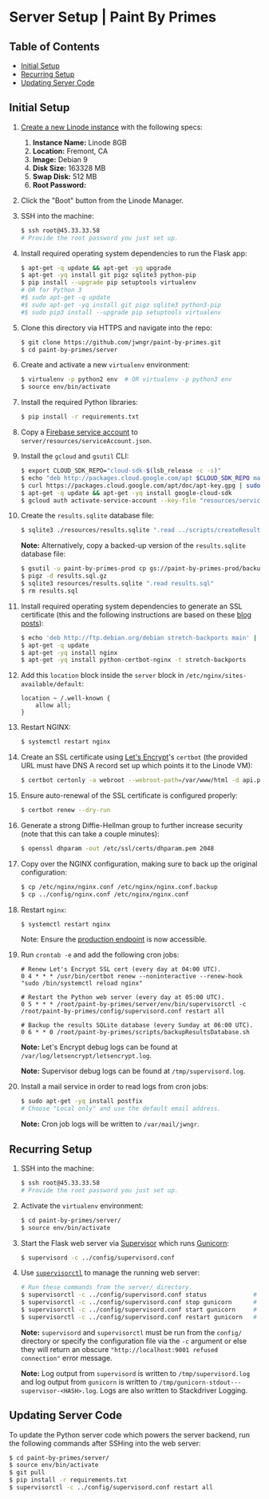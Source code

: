 # Server Setup | Paint By Primes

## Table of Contents

- [Initial Setup](#initial-setup)
- [Recurring Setup](#recurring-setup)
- [Updating Server Code](#updating-server-code)

## Initial Setup

1.  [Create a new Linode instance](https://www.linode.com/docs/getting-started/) with the following
    specs:

    1.  **Instance Name:** Linode 8GB
    1.  **Location:** Fremont, CA
    1.  **Image:** Debian 9
    1.  **Disk Size:** 163328 MB
    1.  **Swap Disk:** 512 MB
    1.  **Root Password:** _<set root password>_

1.  Click the "Boot" button from the Linode Manager.

1.  SSH into the machine:

    ```bash
    $ ssh root@45.33.33.58
    # Provide the root password you just set up.
    ```

1.  Install required operating system dependencies to run the Flask app:

    ```bash
    $ apt-get -q update && apt-get -yq upgrade
    $ apt-get -yq install git pigz sqlite3 python-pip
    $ pip install --upgrade pip setuptools virtualenv
    # OR for Python 3
    #$ sudo apt-get -q update
    #$ sudo apt-get -yq install git pigz sqlite3 python3-pip
    #$ sudo pip3 install --upgrade pip setuptools virtualenv
    ```

1.  Clone this directory via HTTPS and navigate into the repo:

    ```bash
    $ git clone https://github.com/jwngr/paint-by-primes.git
    $ cd paint-by-primes/server
    ```

1.  Create and activate a new `virtualenv` environment:

    ```bash
    $ virtualenv -p python2 env  # OR virtualenv -p python3 env
    $ source env/bin/activate
    ```

1.  Install the required Python libraries:

    ```bash
    $ pip install -r requirements.txt
    ```

1.  Copy a [Firebase service account](https://console.firebase.google.com/u/0/project/paint-by-primes-prod/settings/serviceaccounts/adminsdk)
    to `server/resources/serviceAccount.json`.

1.  Install the `gcloud` and `gsutil` CLI:

    ```bash
    $ export CLOUD_SDK_REPO="cloud-sdk-$(lsb_release -c -s)"
    $ echo "deb http://packages.cloud.google.com/apt $CLOUD_SDK_REPO main" | sudo tee -a /etc/apt/sources.list.d/google-cloud-sdk.list
    $ curl https://packages.cloud.google.com/apt/doc/apt-key.gpg | sudo apt-key add -
    $ apt-get -q update && apt-get -yq install google-cloud-sdk
    $ gcloud auth activate-service-account --key-file "resources/serviceAccount.json"
    ```

1.  Create the `results.sqlite` database file:

    ```bash
    $ sqlite3 ./resources/results.sqlite ".read ../scripts/createResultsTable.sql"
    ```

    **Note:** Alternatively, copy a backed-up version of the `results.sqlite` database file:

    ```bash
    $ gsutil -u paint-by-primes-prod cp gs://paint-by-primes-prod/backups/<YYYYMMDD>/results-<YYYYMMDD>.sql.gz results.sql.gz
    $ pigz -d results.sql.gz
    $ sqlite3 resources/results.sqlite ".read results.sql"
    $ rm results.sql
    ```

1.  Install required operating system dependencies to generate an SSL certificate (this and the
    following instructions are based on these
    [blog](https://www.digitalocean.com/community/tutorials/how-to-secure-nginx-with-let-s-encrypt-on-debian-8)
    [posts](https://blog.miguelgrinberg.com/post/running-your-flask-application-over-https)):

    ```bash
    $ echo 'deb http://ftp.debian.org/debian stretch-backports main' | sudo tee /etc/apt/sources.list.d/backports.list
    $ apt-get -q update
    $ apt-get -yq install nginx
    $ apt-get -yq install python-certbot-nginx -t stretch-backports
    ```

1.  Add this `location` block inside the `server` block in `/etc/nginx/sites-available/default`:

    ```
    location ~ /.well-known {
        allow all;
    }
    ```

1.  Restart NGINX:

    ```bash
    $ systemctl restart nginx
    ```

1.  Create an SSL certificate using [Let's Encrypt](https://letsencrypt.org/)'s `certbot` (the
    provided URL must have DNS A record set up which points it to the Linode VM):

    ```bash
    $ certbot certonly -a webroot --webroot-path=/var/www/html -d api.paintbyprimes.com --email wenger.jacob@gmail.com
    ```

1.  Ensure auto-renewal of the SSL certificate is configured properly:

    ```bash
    $ certbot renew --dry-run
    ```

1.  Generate a strong Diffie-Hellman group to further increase security (note that this can take a
    couple minutes):

    ```bash
    $ openssl dhparam -out /etc/ssl/certs/dhparam.pem 2048
    ```

1.  Copy over the NGINX configuration, making sure to back up the original configuration:

    ```bash
    $ cp /etc/nginx/nginx.conf /etc/nginx/nginx.conf.backup
    $ cp ../config/nginx.conf /etc/nginx/nginx.conf
    ```

1.  Restart `nginx`:

    ```bash
    $ systemctl restart nginx
    ```

    Note: Ensure the [production endpoint](http://api.paintbyprimes.com/ok) is now accessible.

1.  Run `crontab -e` and add the following cron jobs:

    ```
    # Renew Let's Encrypt SSL cert (every day at 04:00 UTC).
    0 4 * * * /usr/bin/certbot renew --noninteractive --renew-hook "sudo /bin/systemctl reload nginx"

    # Restart the Python web server (every day at 05:00 UTC).
    0 5 * * * /root/paint-by-primes/server/env/bin/supervisorctl -c /root/paint-by-primes/config/supervisord.conf restart all

    # Backup the results SQLite database (every Sunday at 06:00 UTC).
    0 6 * * 0 /root/paint-by-primes/scripts/backupResultsDatabase.sh
    ```

    **Note:** Let's Encrypt debug logs can be found at `/var/log/letsencrypt/letsencrypt.log`.

    **Note:** Supervisor debug logs can be found at `/tmp/supervisord.log`.

1.  Install a mail service in order to read logs from cron jobs:

    ```bash
    $ sudo apt-get -yq install postfix
    # Choose "Local only" and use the default email address.
    ```

    **Note:** Cron job logs will be written to `/var/mail/jwngr`.

## Recurring Setup

1.  SSH into the machine:

    ```bash
    $ ssh root@45.33.33.58
    # Provide the root password you just set up.
    ```

1.  Activate the `virtualenv` environment:

    ```bash
    $ cd paint-by-primes/server/
    $ source env/bin/activate
    ```

1.  Start the Flask web server via [Supervisor](http://supervisord.org/) which runs
    [Gunicorn](http://gunicorn.org/):

    ```bash
    $ supervisord -c ../config/supervisord.conf
    ```

1.  Use [`supervisorctl`](http://supervisord.org/running.html#supervisorctl-command-line-options) to
    manage the running web server:

    ```bash
    # Run these commands from the server/ directory.
    $ supervisorctl -c ../config/supervisord.conf status             # Get status of running processes
    $ supervisorctl -c ../config/supervisord.conf stop gunicorn      # Stop web server
    $ supervisorctl -c ../config/supervisord.conf start gunicorn     # Start web server
    $ supervisorctl -c ../config/supervisord.conf restart gunicorn   # Restart web server
    ```

    **Note:** `supervisord` and `supervisorctl` must be run from the `config/` directory or specify
    the configuration file via the `-c` argument or else they will return an obscure
    `"http://localhost:9001 refused connection"` error message.

    **Note:** Log output from `supervisord` is written to `/tmp/supervisord.log` and log output from
    `gunicorn` is written to `/tmp/gunicorn-stdout---supervisor-<HASH>.log`. Logs are also written to
    Stackdriver Logging.

## Updating Server Code

To update the Python server code which powers the server backend, run the following commands after
SSHing into the web server:

```bash
$ cd paint-by-primes/server/
$ source env/bin/activate
$ git pull
$ pip install -r requirements.txt
$ supervisorctl -c ../config/supervisord.conf restart all
```
